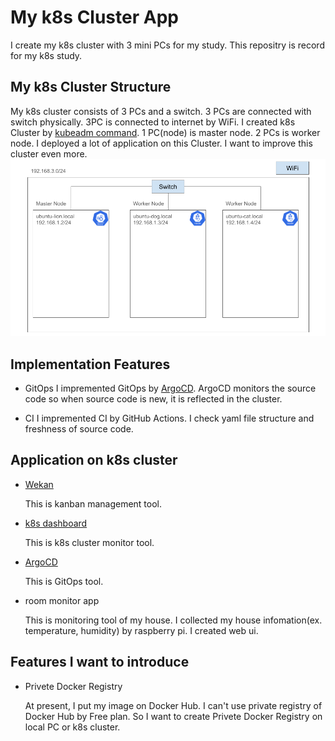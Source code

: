 # My k8s Cluster App
I create my k8s cluster with 3 mini PCs for my study.
This repositry is record for my k8s study.

## My k8s Cluster Structure
My k8s cluster consists of 3 PCs and a switch. 3 PCs are connected with switch physically. 3PC is connected to internet by WiFi. I created k8s Cluster by [kubeadm command](https://kubernetes.io/docs/reference/setup-tools/kubeadm/). 1 PC(node) is master node. 2 PCs is worker node. I deployed a lot of application on this Cluster. I want to improve this cluster even more.
![structure](./images/structure.png)

## Implementation Features
- GitOps
I impremented GitOps by [ArgoCD](https://argo-cd.readthedocs.io/en/stable/). 
ArgoCD monitors the source code so when source code is new, it is reflected in the cluster.

- CI
I impremented CI by GitHub Actions. I check yaml file structure and freshness of source code.


## Application on k8s cluster
- [Wekan](https://wekan.github.io/)

    This is kanban management tool.

- [k8s dashboard](https://kubernetes.io/docs/tasks/access-application-cluster/web-ui-dashboard/)
    
    This is k8s cluster monitor tool.

- [ArgoCD](https://argo-cd.readthedocs.io/en/stable/)

    This is GitOps tool.

- room monitor app

    This is monitoring tool of my house. I collected my house infomation(ex. temperature, humidity) by raspberry pi. I created web ui.

## Features I want to introduce

- Privete Docker Registry

    At present, I put my image on Docker Hub. I can't use private registry of Docker Hub by Free plan. So I want to create Privete Docker Registry on local PC or k8s cluster.